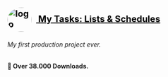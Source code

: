<h1 id="logo"><a href="https://play.google.com/store/apps/details?id=com.stefanoskouzounis.mytasks" style= "color: black; font-size: 20px;"><img src="https://play-lh.googleusercontent.com/LuO3dPW1JXdKJZdS2mFeewDUGns0reppYDrEUyF0Rmudt6SRjh7ATApd928aEpGovjM=w240-h480-rw" alt="logo" style="width:55px; padding-right:2%; border-radius: 50%;" align= "center"/> My Tasks: Lists & Schedules</a></h1>

###### My first production project ever.

**🏅 Over 38.000 Downloads.**

